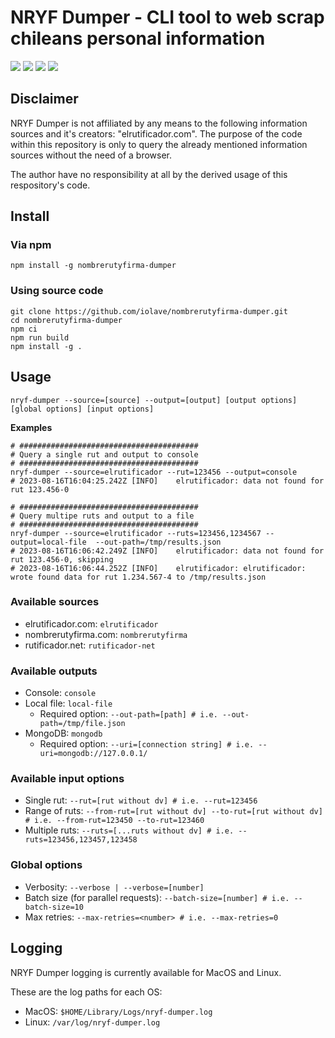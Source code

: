 # NRYF Dumper - CLI tool to web scrap chileans personal information

![][BADGE-TEST-MAIN] ![][BADGE-BUILD-MAIN] ![][BADGE-BUILD-ART-MAIN] ![][BADGE-PUBLISH-MAIN]

## Disclaimer
NRYF Dumper is not affiliated by any means to the following information sources and it's creators: "elrutificador.com". The purpose of the code within this repository is only to query the already mentioned information sources without the need of a browser.

The author have no responsibility at all by the derived usage of this respository's code.

## Install
### Via npm
```
npm install -g nombrerutyfirma-dumper
```
### Using source code
```
git clone https://github.com/iolave/nombrerutyfirma-dumper.git
cd nombrerutyfirma-dumper
npm ci
npm run build
npm install -g .
```

## Usage
```
nryf-dumper --source=[source] --output=[output] [output options] [global options] [input options]
```

**Examples**
```shell
# ########################################
# Query a single rut and output to console
# ########################################
nryf-dumper --source=elrutificador --rut=123456 --output=console
# 2023-08-16T16:04:25.242Z [INFO]    elrutificador: data not found for rut 123.456-0

# ########################################
# Query multipe ruts and output to a file
# ########################################
nryf-dumper --source=elrutificador --ruts=123456,1234567 --output=local-file  --out-path=/tmp/results.json
# 2023-08-16T16:06:42.249Z [INFO]    elrutificador: data not found for rut 123.456-0, skipping
# 2023-08-16T16:06:44.252Z [INFO]    elrutificador: elrutificador: wrote found data for rut 1.234.567-4 to /tmp/results.json
```

### Available sources
- elrutificador.com: `elrutificador`
- nombrerutyfirma.com: `nombrerutyfirma`
- rutificador.net: `rutificador-net`

### Available outputs
- Console: `console`
- Local file: `local-file`
    - Required option: `--out-path=[path] # i.e. --out-path=/tmp/file.json`
- MongoDB: `mongodb`
    - Required option: `--uri=[connection string] # i.e. --uri=mongodb://127.0.0.1/`


### Available input options
- Single rut: `--rut=[rut without dv] # i.e. --rut=123456`
- Range of ruts: `--from-rut=[rut without dv] --to-rut=[rut without dv] # i.e. --from-rut=123450 --to-rut=123460`
- Multiple ruts: `--ruts=[...ruts without dv] # i.e. --ruts=123456,123457,123458`

### Global options
- Verbosity: `--verbose | --verbose=[number]`
- Batch size (for parallel requests): `--batch-size=[number] # i.e. --batch-size=10`
- Max retries: `--max-retries=<number> # i.e. --max-retries=0`

[BADGE-TEST-MAIN]: https://img.shields.io/endpoint?url=https://raw.githubusercontent.com/wiki/iolave/nombrerutyfirma-dumper/test-main.md&logo=github
[BADGE-BUILD-MAIN]: https://img.shields.io/endpoint?url=https://raw.githubusercontent.com/wiki/iolave/nombrerutyfirma-dumper/build-main.md&logo=github
[BADGE-BUILD-ART-MAIN]: https://img.shields.io/endpoint?url=https://raw.githubusercontent.com/wiki/iolave/nombrerutyfirma-dumper/build-artifacts-main.md&logo=github
[BADGE-PUBLISH-MAIN]: https://img.shields.io/endpoint?url=https://raw.githubusercontent.com/wiki/iolave/nombrerutyfirma-dumper/publish-main.md&logo=github

## Logging
NRYF Dumper logging is currently available for MacOS and Linux.

These are the log paths for each OS:
- MacOS: `$HOME/Library/Logs/nryf-dumper.log`
- Linux: `/var/log/nryf-dumper.log`

